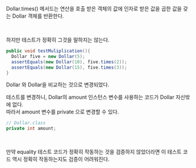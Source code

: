Dollar.times() 메서드는 연산을 호출 받은 객체의 값에 인자로 받은 값을 곱한 값을 갖는 Dollar 객체를 반환한다.  

<br>

하지만 테스트가 정확히 그것을 말하지는 않는다.
```java
public void testMuliplication(){
  Dollar five = new Dollar(5);
  assertEquals(new Dollar(10), five.times(2));
  assertEquals(new Dollar(15), five.times(3));
} 
```
Dollar 와 Dollar을 비교하는 것으로 변경되었다.  

테스트를 변경하니, Dollar의 amount 인스턴스 변수를 사용하는 코드가 Dollar 자신밖에 없다.  
따라서 amount 변수를 private 으로 변경할 수 있다.  

```java
// Dollar.class
private int amount;
```

<br>

만약 equality 테스트 코드가 정확히 작동하는 것을 검증하지 않았더라면 이 테스트 코드 역시 정확히 작동하는지도 검증이 어려워진다.  
